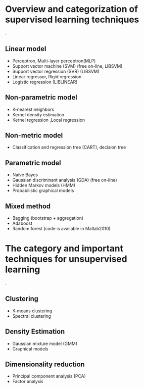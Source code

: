 # Overview and categorization of supervised learning techniques.## Linear model* Perceptron, Multi-layer perceptron(MLP)* Support vector machine (SVM) (free on-line, LIBSVM)* Support vector regression (SVR) (LIBSVM)* Linear regressor, Rigid regression* Logistic regression (LIBLINEAR)
## Non-parametric model* K-nearest neighbors* Kernel density estimation* Kernel regression ,Local regression
## Non-metric model* Classification and regression tree (CART), decision tree
## Parametric model* Naïve Bayes* Gaussian discriminant analysis (GDA) (free on-line)* Hidden Markov models (HMM)* Probabilistic graphical models
## Mixed method* Bagging (bootstrap + aggregation)* Adaboost* Random forest (code is available in Matlab2010)
# The category and important techniques for unsupervised learning.## Clustering* K-means clustering* Spectral clustering## Density Estimation* Gaussian mixture model (GMM)* Graphical models## Dimensionality reduction* Principal component analysis (PCA)* Factor analysis